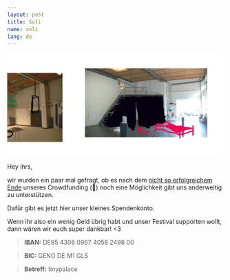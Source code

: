 ```yaml
---
layout: post
title: Soli
name: soli
lang: de
---
```


![](/assets/img/twid2.png)

Hey ihrs,

wir wurden ein paar mal gefragt, ob es nach dem [nicht so erfolgreichem Ende](http://tinypalace.de/2016/04/06/morestartnext-de) unseres Crowdfunding (:poop:) noch eine Möglichkeit gibt uns anderweitig zu unterstützen.

Dafür gibt es jetzt hier unser kleines Spendenkonto.

Wenn ihr also ein wenig Geld übrig habt und unser Festival supporten wollt, dann wären wir euch super dankbar! <3

> **IBAN:** DE95 4306 0967 4058 2498 00  

> **BIC:** GENO DE M1 GLS  

> **Betreff:** tinypalace  
